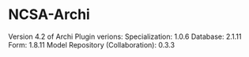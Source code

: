# NCSA-Archi
Version 4.2 of Archi
Plugin verions: 
Specialization: 1.0.6
Database: 2.1.11
Form: 1.8.11
Model Repository (Collaboration): 0.3.3
